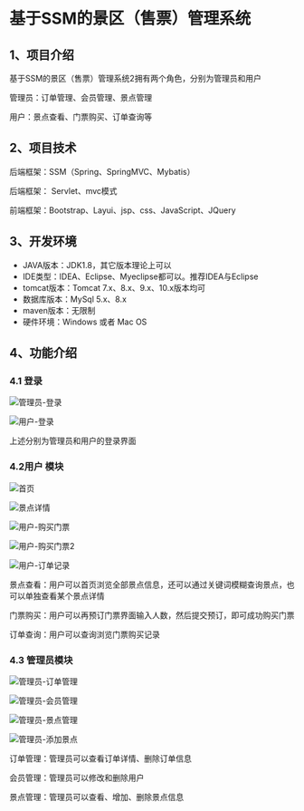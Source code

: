 # 基于SSM的景区（售票）管理系统

## 1、项目介绍

基于SSM的景区（售票）管理系统2拥有两个角色，分别为管理员和用户

管理员：订单管理、会员管理、景点管理

用户：景点查看、门票购买、订单查询等


## 2、项目技术

后端框架：SSM（Spring、SpringMVC、Mybatis）

后端框架： Servlet、mvc模式

前端框架：Bootstrap、Layui、jsp、css、JavaScript、JQuery

## 3、开发环境

- JAVA版本：JDK1.8，其它版本理论上可以
- IDE类型：IDEA、Eclipse、Myeclipse都可以。推荐IDEA与Eclipse
- tomcat版本：Tomcat 7.x、8.x、9.x、10.x版本均可
- 数据库版本：MySql 5.x、8.x
- maven版本：无限制
- 硬件环境：Windows 或者 Mac OS


## 4、功能介绍

### 4.1 登录

![管理员-登录](https://project-images-1256969109.cos.ap-chongqing.myqcloud.com/Typora-Images/%E7%AE%A1%E7%90%86%E5%91%98-%E7%99%BB%E5%BD%95.jpg)

![用户-登录](https://project-images-1256969109.cos.ap-chongqing.myqcloud.com/Typora-Images/%E7%94%A8%E6%88%B7-%E7%99%BB%E5%BD%95.jpg)

上述分别为管理员和用户的登录界面

### 4.2用户 模块

![首页](https://project-images-1256969109.cos.ap-chongqing.myqcloud.com/Typora-Images/%E9%A6%96%E9%A1%B5.jpg)

![景点详情](https://project-images-1256969109.cos.ap-chongqing.myqcloud.com/Typora-Images/%E6%99%AF%E7%82%B9%E8%AF%A6%E6%83%85.jpg)

![用户-购买门票](https://project-images-1256969109.cos.ap-chongqing.myqcloud.com/Typora-Images/%E7%94%A8%E6%88%B7-%E8%B4%AD%E4%B9%B0%E9%97%A8%E7%A5%A8.jpg)

![用户-购买门票2](https://project-images-1256969109.cos.ap-chongqing.myqcloud.com/Typora-Images/%E7%94%A8%E6%88%B7-%E8%B4%AD%E4%B9%B0%E9%97%A8%E7%A5%A82.jpg)

![用户-订单记录](https://project-images-1256969109.cos.ap-chongqing.myqcloud.com/Typora-Images/%E7%94%A8%E6%88%B7-%E8%AE%A2%E5%8D%95%E8%AE%B0%E5%BD%95.jpg)

景点查看：用户可以首页浏览全部景点信息，还可以通过关键词模糊查询景点，也可以单独查看某个景点详情

门票购买：用户可以再预订门票界面输入人数，然后提交预订，即可成功购买门票

订单查询：用户可以查询浏览门票购买记录

### 4.3 管理员模块

![管理员-订单管理](https://project-images-1256969109.cos.ap-chongqing.myqcloud.com/Typora-Images/%E7%AE%A1%E7%90%86%E5%91%98-%E8%AE%A2%E5%8D%95%E7%AE%A1%E7%90%86.jpg)

![管理员-会员管理](https://project-images-1256969109.cos.ap-chongqing.myqcloud.com/Typora-Images/%E7%AE%A1%E7%90%86%E5%91%98-%E4%BC%9A%E5%91%98%E7%AE%A1%E7%90%86.jpg)

![管理员-景点管理](https://project-images-1256969109.cos.ap-chongqing.myqcloud.com/Typora-Images/%E7%AE%A1%E7%90%86%E5%91%98-%E6%99%AF%E7%82%B9%E7%AE%A1%E7%90%86.jpg)

![管理员-添加景点](https://project-images-1256969109.cos.ap-chongqing.myqcloud.com/Typora-Images/%E7%AE%A1%E7%90%86%E5%91%98-%E6%B7%BB%E5%8A%A0%E6%99%AF%E7%82%B9.jpg)

订单管理：管理员可以查看订单详情、删除订单信息

会员管理：管理员可以修改和删除用户

景点管理：管理员可以查看、增加、删除景点信息



